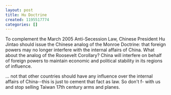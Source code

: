 ```yaml
---
layout: post
title: Hu Doctrine
created: 1195517774
categories: []
---
```

To complement the March 2005 Anti-Secession Law, Chinese President Hu Jintao should issue the Chinese analog of the Monroe Doctrine: that foreign powers may no longer interfere with the internal affairs of China. What about the analog of the Roosevelt Corollary? China will interfere on behalf of foreign powers to maintain economic and political stability in its regions of influence.

... not that other countries should have any influence over the internal affairs of China--this is just to cement that fact as law. So don't f- with us and stop selling Taiwan 17th century arms and planes.
